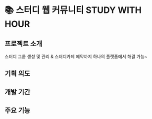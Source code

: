 # 📚 스터디 웹 커뮤니티 STUDY WITH HOUR

## 프로젝트 소개
스터디 그룹 생성 및 관리 & 스터디카페 예약까지 하나의 플랫폼에서 해결 가능~
## 기획 의도
## 개발 기간
## 주요 기능
